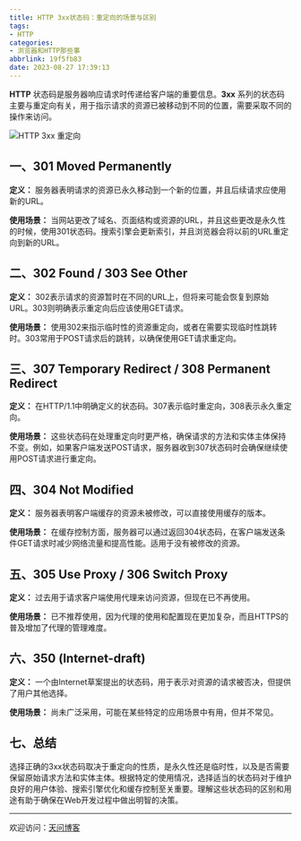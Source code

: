 ```yaml
---
title: HTTP 3xx状态码：重定向的场景与区别
tags:
- HTTP
categories:
- 浏览器和HTTP那些事
abbrlink: 19f5fb83
date: 2023-08-27 17:39:13
---
```


**HTTP** 状态码是服务器响应请求时传递给客户端的重要信息。**3xx** 系列的状态码主要与重定向有关，用于指示请求的资源已被移动到不同的位置，需要采取不同的操作来访问。

![HTTP 3xx 重定向](https://tiven.cn/static/img/http-01-pMaAqQJ6.jpg)

<!-- more -->

## 一、301 Moved Permanently

**定义：** 服务器表明请求的资源已永久移动到一个新的位置，并且后续请求应使用新的URL。

**使用场景：** 当网站更改了域名、页面结构或资源的URL，并且这些更改是永久性的时候，使用301状态码。搜索引擎会更新索引，并且浏览器会将以前的URL重定向到新的URL。

## 二、302 Found / 303 See Other

**定义：** 302表示请求的资源暂时在不同的URL上，但将来可能会恢复到原始URL。303则明确表示重定向后应该使用GET请求。

**使用场景：** 使用302来指示临时性的资源重定向，或者在需要实现临时性跳转时。303常用于POST请求后的跳转，以确保使用GET请求重定向。

## 三、307 Temporary Redirect / 308 Permanent Redirect

**定义：** 在HTTP/1.1中明确定义的状态码。307表示临时重定向，308表示永久重定向。

**使用场景：** 这些状态码在处理重定向时更严格，确保请求的方法和实体主体保持不变。例如，如果客户端发送POST请求，服务器收到307状态码时会确保继续使用POST请求进行重定向。

## 四、304 Not Modified

**定义：** 服务器表明客户端缓存的资源未被修改，可以直接使用缓存的版本。

**使用场景：** 在缓存控制方面，服务器可以通过返回304状态码，在客户端发送条件GET请求时减少网络流量和提高性能。适用于没有被修改的资源。

## 五、305 Use Proxy / 306 Switch Proxy

**定义：** 过去用于请求客户端使用代理来访问资源，但现在已不再使用。

**使用场景：** 已不推荐使用，因为代理的使用和配置现在更加复杂，而且HTTPS的普及增加了代理的管理难度。

## 六、350 (Internet-draft)

**定义：** 一个由Internet草案提出的状态码，用于表示对资源的请求被否决，但提供了用户其他选择。

**使用场景：** 尚未广泛采用，可能在某些特定的应用场景中有用，但并不常见。

## 七、总结

选择正确的3xx状态码取决于重定向的性质，是永久性还是临时性，以及是否需要保留原始请求方法和实体主体。根据特定的使用情况，选择适当的状态码对于维护良好的用户体验、搜索引擎优化和缓存控制至关重要。理解这些状态码的区别和用途有助于确保在Web开发过程中做出明智的决策。

---

欢迎访问：[天问博客](https://tiven.cn/p/19f5fb83/ "天问博客-专注于大前端技术")

